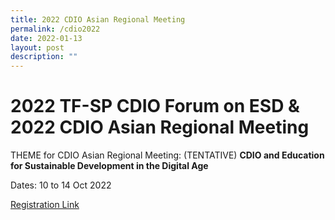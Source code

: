 ```yaml
---
title: 2022 CDIO Asian Regional Meeting
permalink: /cdio2022
date: 2022-01-13
layout: post
description: ""
---
```


# 2022 TF-SP CDIO Forum on ESD & 2022 CDIO Asian Regional Meeting

THEME for CDIO Asian Regional Meeting:  (TENTATIVE)
**CDIO and Education for Sustainable Development in the Digital Age**

Dates: 10 to 14 Oct 2022

[Registration Link](https://www.form.gov.sg/#!/621d87480ea7c300125d6a7e)